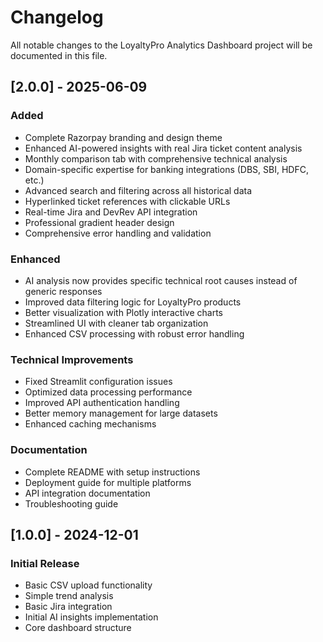 # Changelog

All notable changes to the LoyaltyPro Analytics Dashboard project will be documented in this file.

## [2.0.0] - 2025-06-09

### Added
- Complete Razorpay branding and design theme
- Enhanced AI-powered insights with real Jira ticket content analysis
- Monthly comparison tab with comprehensive technical analysis
- Domain-specific expertise for banking integrations (DBS, SBI, HDFC, etc.)
- Advanced search and filtering across all historical data
- Hyperlinked ticket references with clickable URLs
- Real-time Jira and DevRev API integration
- Professional gradient header design
- Comprehensive error handling and validation

### Enhanced
- AI analysis now provides specific technical root causes instead of generic responses
- Improved data filtering logic for LoyaltyPro products
- Better visualization with Plotly interactive charts
- Streamlined UI with cleaner tab organization
- Enhanced CSV processing with robust error handling

### Technical Improvements
- Fixed Streamlit configuration issues
- Optimized data processing performance
- Improved API authentication handling
- Better memory management for large datasets
- Enhanced caching mechanisms

### Documentation
- Complete README with setup instructions
- Deployment guide for multiple platforms
- API integration documentation
- Troubleshooting guide

## [1.0.0] - 2024-12-01

### Initial Release
- Basic CSV upload functionality
- Simple trend analysis
- Basic Jira integration
- Initial AI insights implementation
- Core dashboard structure